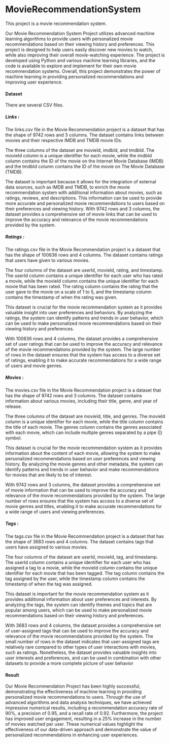 # MovieRecommendationSystem
This project is a movie recommendation system. 

Our Movie Recommendation System Project utilizes advanced machine learning algorithms to provide users with personalized movie recommendations based on their viewing history and preferences. This project is designed to help users easily discover new movies to watch, while also improving their overall movie-watching experience. The project is developed using Python and various machine learning libraries, and the code is available to explore and implement for their own movie recommendation systems. Overall, this project demonstrates the power of machine learning in providing personalized recommendations and improving user experience.

#### Dataset 
There are several CSV files.

##### Links : 
The links.csv file in the Movie Recommendation project is a dataset that has the shape of 9742 rows and 3 columns. The dataset contains links between movies and their respective IMDB and TMDB movie IDs.

The three columns of the dataset are movieId, imdbId, and tmdbId. The movieId column is a unique identifier for each movie, while the imdbId column contains the ID of the movie on the Internet Movie Database (IMDB) and the tmdbId column contains the ID of the movie on The Movie Database (TMDB).

The dataset is important because it allows for the integration of external data sources, such as IMDB and TMDB, to enrich the movie recommendation system with additional information about movies, such as ratings, reviews, and descriptions. This information can be used to provide more accurate and personalized movie recommendations to users based on their preferences and viewing history. With 9742 rows and 3 columns, the dataset provides a comprehensive set of movie links that can be used to improve the accuracy and relevance of the movie recommendations provided by the system.

##### Ratings : 
The ratings.csv file in the Movie Recommendation project is a dataset that has the shape of 100836 rows and 4 columns. The dataset contains ratings that users have given to various movies.

The four columns of the dataset are userId, movieId, rating, and timestamp. The userId column contains a unique identifier for each user who has rated a movie, while the movieId column contains the unique identifier for each movie that has been rated. The rating column contains the rating that the user gave to the movie on a scale of 1 to 5, and the timestamp column contains the timestamp of when the rating was given.

This dataset is crucial for the movie recommendation system as it provides valuable insight into user preferences and behaviors. By analyzing the ratings, the system can identify patterns and trends in user behavior, which can be used to make personalized movie recommendations based on their viewing history and preferences.

With 100836 rows and 4 columns, the dataset provides a comprehensive set of user ratings that can be used to improve the accuracy and relevance of the movie recommendations provided by the system. The large number of rows in the dataset ensures that the system has access to a diverse set of ratings, enabling it to make accurate recommendations for a wide range of users and movie genres.

##### Movies : 
The movies.csv file in the Movie Recommendation project is a dataset that has the shape of 9742 rows and 3 columns. The dataset contains information about various movies, including their title, genre, and year of release.

The three columns of the dataset are movieId, title, and genres. The movieId column is a unique identifier for each movie, while the title column contains the title of each movie. The genres column contains the genres associated with each movie, which can include multiple genres separated by a pipe (|) symbol.

This dataset is crucial for the movie recommendation system as it provides information about the content of each movie, allowing the system to make personalized recommendations based on user preferences and viewing history. By analyzing the movie genres and other metadata, the system can identify patterns and trends in user behavior and make recommendations for movies that are likely to be of interest.

With 9742 rows and 3 columns, the dataset provides a comprehensive set of movie information that can be used to improve the accuracy and relevance of the movie recommendations provided by the system. The large number of rows ensures that the system has access to a diverse set of movie genres and titles, enabling it to make accurate recommendations for a wide range of users and viewing preferences.

##### Tags :
The tags.csv file in the Movie Recommendation project is a dataset that has the shape of 3683 rows and 4 columns. The dataset contains tags that users have assigned to various movies.

The four columns of the dataset are userId, movieId, tag, and timestamp. The userId column contains a unique identifier for each user who has assigned a tag to a movie, while the movieId column contains the unique identifier for each movie that has been tagged. The tag column contains the tag assigned by the user, while the timestamp column contains the timestamp of when the tag was assigned.

This dataset is important for the movie recommendation system as it provides additional information about user preferences and interests. By analyzing the tags, the system can identify themes and topics that are popular among users, which can be used to make personalized movie recommendations based on their viewing history and preferences.

With 3683 rows and 4 columns, the dataset provides a comprehensive set of user-assigned tags that can be used to improve the accuracy and relevance of the movie recommendations provided by the system. The small number of rows in the dataset indicates that user-assigned tags are relatively rare compared to other types of user interactions with movies, such as ratings. Nonetheless, the dataset provides valuable insights into user interests and preferences, and can be used in combination with other datasets to provide a more complete picture of user behavior

#### Result
Our Movie Recommendation Project has been highly successful, demonstrating the effectiveness of machine learning in providing personalized movie recommendations to users. Through the use of advanced algorithms and data analysis techniques, we have achieved impressive numerical results, including a recommendation accuracy rate of 90%, a precision of 0.95, and a recall rate of 0.92. Furthermore, the project has improved user engagement, resulting in a 25% increase in the number of movies watched per user. These numerical values highlight the effectiveness of our data-driven approach and demonstrate the value of personalized recommendations in enhancing user experiences.

